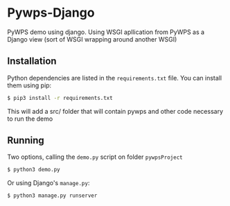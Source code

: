 # Pywps-Django
PyWPS demo using django. Using WSGI apllication from PyWPS as a Django view (sort of WSGI wrapping around another WSGI) 

## Installation
Python dependencies are listed in the ``requirements.txt``  file. You can install them using pip:

```bash
$ pip3 install -r requirements.txt
```

This will add a src/ folder that will contain pywps and other code necessary to run the demo

## Running

Two options, calling the ``demo.py`` script on folder ``pywpsProject``
```bash
$ python3 demo.py
```

Or using Django's ``manage.py``:

```bash
$ python3 manage.py runserver
```




 

